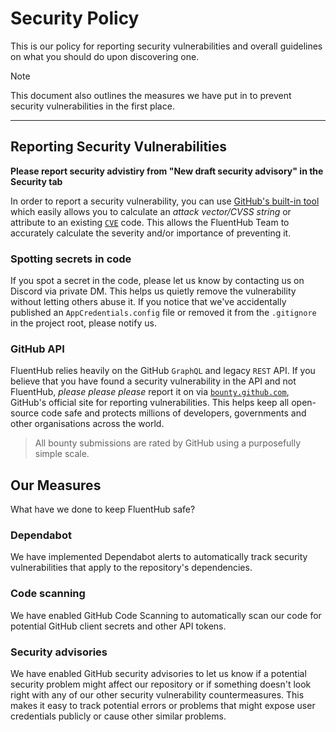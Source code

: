 <!--  Copyright (c) 2022-2024 0x5BFA. Licensed under the MIT License. See the LICENSE.  -->

# Security Policy

This is our policy for reporting security vulnerabilities and overall guidelines on what you should do upon discovering one.

> [!NOTE]
> This document also outlines the measures we have put in to prevent security vulnerabilities in the first place.

---

<!--
### Supported Versions

Use this section to tell people about which versions of your project are
currently being supported with security updates.

| Version | Supported          |
| ------- | ------------------ |
| 5.1.x   | :white_check_mark: |
| 5.0.x   | :x:                |
| 4.0.x   | :white_check_mark: |
| < 4.0   | :x:                |
-->

## Reporting Security Vulnerabilities

<!--
Use this section to tell people how to report a vulnerability.

Tell them where to go, how often they can expect to get an update on a
reported vulnerability, what to expect if the vulnerability is accepted or
declined, etc.
-->

**Please report security advistiry from "New draft security advisory" in the Security tab**

In order to report a security vulnerability, you can use [GitHub's built-in tool](https://github.com/0x5bfa/FluentHub/security/advisories/new) which easily allows you to calculate an _attack vector/CVSS string_ or attribute to an existing [`CVE`](https://cve.org) code. This allows the FluentHub Team to accurately calculate the severity and/or importance of preventing it.

### Spotting secrets in code

If you spot a secret in the code, please let us know by contacting us on Discord via private DM. This helps us quietly remove the vulnerability without letting others abuse it.
If you notice that we've accidentally published an `AppCredentials.config` file or removed it from the `.gitignore` in the project root, please notify us.

### GitHub API

FluentHub relies heavily on the GitHub `GraphQL` and legacy `REST` API. If you believe that you have found a security vulnerability in the API and not FluentHub, _please please please_ report it on via [`bounty.github.com`](https://bounty.github.com/), GitHub's official site for reporting vulnerabilities. This helps keep all open-source code safe and protects millions of developers, governments and other organisations across the world.
> All bounty submissions are rated by GitHub using a purposefully simple scale.

## Our Measures

What have we done to keep FluentHub safe?

### Dependabot

We have implemented Dependabot alerts to automatically track security vulnerabilities that apply to the repository's dependencies.

### Code scanning

We have enabled GitHub Code Scanning to automatically scan our code for potential GitHub client secrets and other API tokens.

### Security advisories

We have enabled GitHub security advisories to let us know if a potential security problem might affect our repository or if something doesn't look right with any of our other security vulnerability countermeasures. This makes it easy to track potential errors or problems that might expose user credentials publicly or cause other similar problems.
